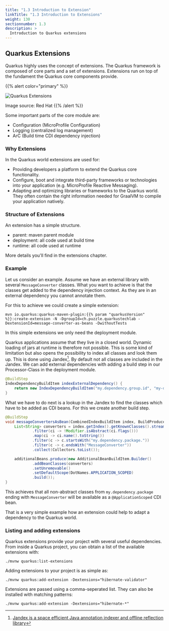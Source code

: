 ```yaml
---
title: "1.3 Introduction to Extension"
linkTitle: "1.3 Introduction to Extensions"
weight: 130
sectionnumber: 1.3
description: >
  Introduction to Quarkus extensions
---
```


## Quarkus Extensions

Quarkus highly uses the concept of extensions. The Quarkus framework is composed of core parts and a set of extensions.
Extensions run on top of the fundament the Quarkus core components provide.

{{% alert color="primary" %}}

![Quarkus Extensions](../extensions.png)

Image source: Red Hat
{{% /alert %}}

Some important parts of the core module are:

* Configuration (MicroProfile Configuration)
* Logging (centralized log management)
* ArC (Build time CDI dependency injection)


### Why Extensions

In the Quarkus world extensions are used for:

* Providing developers a platform to extend the Quarkus core functionality.
* Configure, boot and integrate third-party frameworks or technologies into your application (e.g. MicroProfile Reactive Messaging).
* Adapting and optimizing libraries or frameworks to the Quarkus world. They often contain the right information needed
for GraalVM to compile your application natively.


### Structure of Extensions

An extension has a simple structure.

* parent: maven parent module
* deployment: all code used at build time
* runtime: all code used at runtime

More details you'll find in the extensions chapter.


### Example

Let us consider an example. Assume we have an external library with several `MessageConverter` classes. What you want to
achieve is that the classes get added to the dependency injection context. As they are in an external dependency you
cannot annotate them.

For this to achieve we could create a simple extension:

```shell script
mvn io.quarkus:quarkus-maven-plugin:{{% param "quarkusVersion" %}}:create-extension -N -DgroupId=ch.puzzle.quarkustechlab -DextensionId=message-converter-as-beans -DwithoutTests
```

In this simple extensions we only need the deployment module.

Quarkus applications assume that they live in a closed world. Dynamic loading of jars at runtime is therefore not
possible. This is some kind of limitation but also opens the possibility to index all classes and look them up. This
is done using Jandex[^1]. By default not all classes are included in the Jandex. We can add external dependencies with
adding a build step in our Processor-Class in the deployment module.

```java
@BuildStep
IndexDependencyBuildItem indexExternalDependency() {
    return new IndexDependencyBuildItem("my.dependency.group.id", "my-dependency-artifact-id");
}
```

What we have to do next is a lookup in the Jandex to find the classes which have to be added as CDI beans. For this we
create another build step.

```java
@BuildStep
void messageConvertersAsBean(CombinedIndexBuildItem index, BuildProducer<AdditionalBeanBuildItem> additionalBeans) { 
    List<String> converters = index.getIndex().getKnownClasses().stream() 
            .filter(ci -> !Modifier.isAbstract(ci.flags())) 
            .map(ci -> ci.name().toString()) 
            .filter(c -> c.startsWith("my.dependency.package.")) 
            .filter(c -> c.endsWith("MessageConverter")) 
            .collect(Collectors.toList());

    additionalBeans.produce(new AdditionalBeanBuildItem.Builder() 
            .addBeanClasses(converters)
            .setUnremovable() 
            .setDefaultScope(DotNames.APPLICATION_SCOPED) 
            .build());
}
```

This achieves that all non-abstract classes from `my.dependency.package` ending with `MessageConverter` will be available
as a `@ApplicationScoped` CDI bean.

That is a very simple example how an extension could help to adapt a dependency to the Quarkus world.


### Listing and adding extensions

Quarkus extensions provide your project with several useful dependencies.
From inside a Quarkus project, you can obtain a list of the available extensions with:

```shell script
./mvnw quarkus:list-extensions
```

Adding extensions to your project is as simple as:

```shell script
./mvnw quarkus:add-extension -Dextensions="hibernate-validator"
```

Extensions are passed using a comma-seperated list. They can also be installed with matching patterns:

```shell script
./mvnw quarkus:add-extension -Dextensions="hibernate-*"
```

[^1]: [Jandex is a space efficient Java annotation indexer and offline reflection library](https://github.com/wildfly/jandex)
